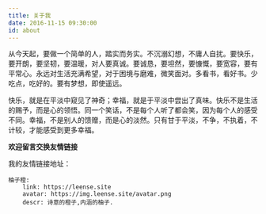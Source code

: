 ```yaml
---
title: 关于我
date: 2016-11-15 09:30:00
id: about
---
```


从今天起，要做一个简单的人，踏实而务实。不沉溺幻想，不庸人自扰。要快乐，要开朗，要坚韧，要温暖，对人要真诚。要诚恳，要坦然，要慷慨，要宽容，要有平常心。永远对生活充满希望，对于困境与磨难，微笑面对。多看书，看好书。少吃点，吃好的。要有梦想，即使遥远。

快乐，就是在平淡中窥见了神奇；幸福，就是于平淡中尝出了真味。快乐不是生活的赐予，而是心的领悟。同一个笑话，不是每个人听了都会笑，因为每个人的感受不同。幸福，不是别人的馈赠，而是心的淡然。只有甘于平淡，不争，不执着，不计较，才能感受到更多幸福。

**欢迎留言交换友情链接**

我的友情链接地址：

```
柚子橙:
    link: https://leense.site
    avatar: https://img.leense.site/avatar.png
    descr: 诗意的橙子,内涵的柚子.
```
